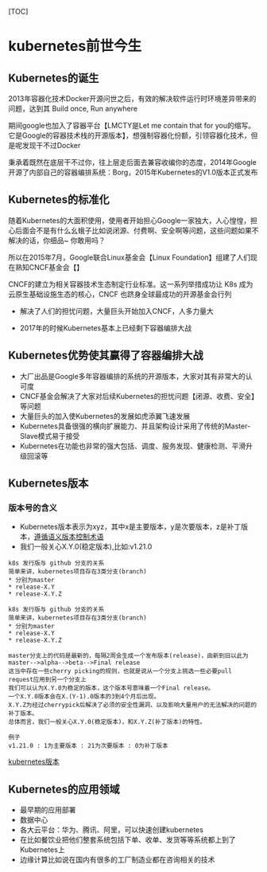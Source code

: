 [TOC]

# kubernetes前世今生

## Kubernetes的诞生

2013年容器化技术Docker开源问世之后，有效的解决软件运行时环境差异带来的问题，达到其 Build once, Run anywhere

期间google也加入了容器平台【LMCTY是Let me contain that for you的缩写。它是Google的容器技术栈的开源版本】，想强制容器化份额，引领容器化技术，但是呢发现干不过Docker

秉承着既然在底层干不过你，往上层走后面去兼容收编你的态度，2014年Google开源了内部自己的容器编排系统：Borg，2015年Kubernetes的V1.0版本正式发布



## Kubernetes的标准化

随着Kubernetes的大面积使用，使用者开始担心Google一家独大，人心惶惶，担心后面会不是有什么幺蛾子比如说闭源、付费啊、安全啊等问题，这些问题如果不解决的话，你细品~ 你敢用吗？

所以在2015年7月，Google联合Linux基金会【Linux Foundation】组建了人们现在熟知CNCF基金会【】

CNCF的建立为相关容器技术生态制定行业标准。这一系列举措成功让 K8s 成为云原生基础设施生态的核心，CNCF 也跻身全球最成功的开源基金会行列

* 解决了人们的担忧问题，大量巨头开始加入CNCF，人多力量大

* 2017年的时候Kubernetes基本上已经剩下容器编排大战

    

## Kubernetes优势使其赢得了容器编排大战

* 大厂出品是Google多年容器编排的系统的开源版本，大家对其有非常大的认可度
* CNCF基金会解决了大家对后续Kubernetes的担忧问题【闭源、收费、安全】等问题
* 大量巨头的加入使Kubernetes的发展如虎添翼飞速发展
* Kubernetes具备很强的横向扩展能力、并且架构设计采用了传统的Master-Slave模式易于接受
* Kubernetes在功能也非常的强大包括、调度、服务发现、健康检测、平滑升级回滚等

## Kubernetes版本

### 版本号的含义

* Kubernetes版本表示为xyz，其中x是主要版本，y是次要版本，z是补丁版本，[遵循语义版本控制术语](https://semver.org/lang/zh-CN/)
* 我们一般关心X.Y.0(稳定版本),比如:v1.21.0

```
k8s 发行版与 github 分支的关系
简单来讲，kubernetes项目存在3类分支(branch)
* 分别为master
* release-X.Y
* release-X.Y.Z

k8s 发行版与 github 分支的关系
简单来讲，kubernetes项目存在3类分支(branch)
* 分别为master
* release-X.Y
* release-X.Y.Z

master分支上的代码是最新的，每隔2周会生成一个发布版本(release)，由新到旧以此为master-->alpha-->beta-->Final release
这当中存在一些cherry picking的规则，也就是说从一个分支上挑选一些必要pull request应用到另一个分支上
我们可以认为X.Y.0为稳定的版本，这个版本号意味着一个Final release。
一个X.Y.0版本会在X.(Y-1).0版本的3到4个月后出现。 
X.Y.Z为经过cherrypick后解决了必须的安全性漏洞、以及影响大量用户的无法解决的问题的补丁版本。 
总体而言，我们一般关心X.Y.0(稳定版本)，和X.Y.Z(补丁版本)的特性。

例子
v1.21.0 : 1为主要版本 : 21为次要版本 : 0为补丁版本
```

[kubernetes版本](https://github.com/kubernetes/kubernetes/releases)

## Kubernetes的应用领域

* 最早期的应用部署
* 数据中心
* 各大云平台：华为、腾讯、阿里，可以快速创建kubernetes
* 在比如餐饮业把他们整套系统包括下单、收单、发货等等系统都上到了Kubernetes上
* 边缘计算比如说在国内有很多的工厂制造业都在咨询相关的技术

